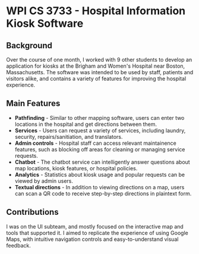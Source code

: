 # WPI CS 3733 - Hospital Information Kiosk Software

## Background
Over the course of one month, I worked with 9 other students to develop an application for kiosks at the Brigham and Women's Hospital near Boston, Massachusetts. The software was intended to be used by staff, patients and visitors alike, and contains a variety of features for improving the hospital experience.

## Main Features
* **Pathfinding** - Similar to other mapping software, users can enter two locations in the hospital and get directions between them.
* **Services** - Users can request a variety of services, including laundry, security, repairs/sanitiation, and translators.
* **Admin controls** - Hospital staff can access relevant maintainence features, such as blocking off areas for cleaning or managing service requests.
* **Chatbot** - The chatbot service can intelligently answer questions about map locations, kiosk features, or hospital policies.
* **Analytics** - Statistics about kiosk usage and popular requests can be viewed by admin users.
* **Textual directions** - In addition to viewing directions on a map, users can scan a QR code to receive step-by-step directions in plaintext form.

## Contributions
I was on the UI subteam, and mostly focused on the interactive map and tools that supported it. I aimed to replicate the experience of using Google Maps, with intuitive navigation controls and easy-to-understand visual feedback.
